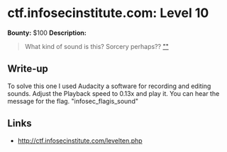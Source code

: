 # ctf.infosecinstitute.com: Level 10
**Bounty:** $100
**Description:**

> What kind of sound is this? Sorcery perhaps?? ["<listen>"](Flag.wav)

## Write-up

To solve this one I used Audacity a software for recording and editing sounds. Adjust the Playback speed to 0.13x and play it. You can hear the message for the flag.
"infosec_flagis_sound"
## Links
* <http://ctf.infosecinstitute.com/levelten.php>

